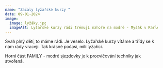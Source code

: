 ```yaml
---
name: "Začaly lyžařské kurzy "
date: 09-01-2024
image:
  image: lyžáky.jpg
  imageAlt: Lyžařské kurzy rádi trénují nahoře na modré - Myšák v Karlově pod Pradědem
---
```

S﻿vah plný dětí, to máme rádi. Je veselo. Lyžařské kurzy vítáme a třídy se k nám rády vracejí. Tak krásné počasí, milí lyžaříci. 

H﻿orní část FAMILY - modré sjezdovky je k procvičování techniky jak stvořená.